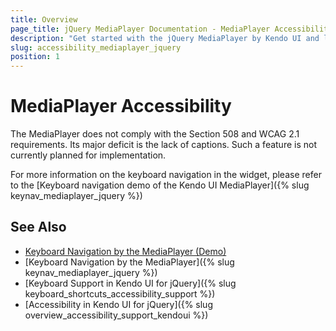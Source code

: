 ```yaml
---
title: Overview
page_title: jQuery MediaPlayer Documentation - MediaPlayer Accessibility
description: "Get started with the jQuery MediaPlayer by Kendo UI and learn about its accessibility support for WAI-ARIA, Section 508, and WCAG 2.1."
slug: accessibility_mediaplayer_jquery
position: 1
---
```


# MediaPlayer Accessibility

The MediaPlayer does not comply with the Section 508 and WCAG 2.1 requirements. Its major deficit is the lack of captions. Such a feature is not currently planned for implementation.

For more information on the keyboard navigation in the widget, please refer to the [Keyboard navigation demo of the Kendo UI MediaPlayer]({% slug keynav_mediaplayer_jquery %})

## See Also

* [Keyboard Navigation by the MediaPlayer (Demo)](https://demos.telerik.com/kendo-ui/mediaplayer/keyboard-navigation)
* [Keyboard Navigation by the MediaPlayer]({% slug keynav_mediaplayer_jquery %})
* [Keyboard Support in Kendo UI for jQuery]({% slug keyboard_shortcuts_accessibility_support %})
* [Accessibility in Kendo UI for jQuery]({% slug overview_accessibility_support_kendoui %})
